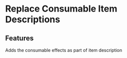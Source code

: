# Replace Consumable Item Descriptions

## Features
Adds the consumable effects as part of item description